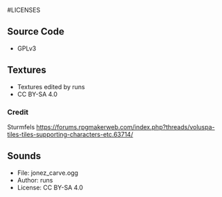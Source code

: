 #LICENSES

## Source Code

- GPLv3

## Textures

- Textures edited by runs
- CC BY-SA 4.0

### Credit

Sturmfels
https://forums.rpgmakerweb.com/index.php?threads/voluspa-tiles-tiles-supporting-characters-etc.63714/

## Sounds

- File: jonez_carve.ogg
- Author: runs
- License: CC BY-SA 4.0
